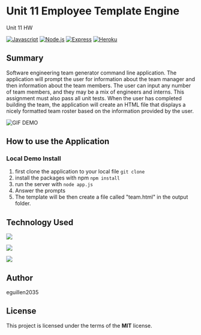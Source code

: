 # Unit 11 Employee Template Engine
 Unit 11 HW
 
[![Javascript](https://img.shields.io/badge/Javascript-JS-blue.svg)](https://www.w3schools.com/Js/)
[![Node.js](https://img.shields.io/badge/Node.js-Node-green.svg)](https://nodejs.org/en/)
[![Express](https://img.shields.io/badge/Express-Node-red.svg)](https://nodejs.org/en/)
[![Heroku](https://img.shields.io/badge/Heroku-Node-pink.svg)](https://nodejs.org/en/)


## Summary

Software engineering team generator command line application. The application will prompt the user for information about the team manager and then information about the team members. The user can input any number of team members, and they may be a mix of engineers and interns. This assignment must also pass all unit tests. When the user has completed building the team, the application will create an HTML file that displays a nicely formatted team roster based on the information provided by the user.


![GIF DEMO](README-DEMO.gif)

## How to use the Application

### Local Demo Install
1. first clone the application to your local file
`git clone`
2. install the packages with npm `npm install`
3. run the server with `node app.js`
4. Answer the prompts
5. The template will be then create a file called "team.html" in the output folder. 

## Technology Used
 ![](http://williamavasquez.herokuapp.com/img/js.png)
 
 ![](http://williamavasquez.herokuapp.com/img/node.png)
 
 ![](https://d1yjjnpx0p53s8.cloudfront.net/styles/logo-thumbnail/s3/102016/untitled-1_115.jpg)


## Author
eguillen2035

## License
This project is licensed under the terms of the **MIT** license.


